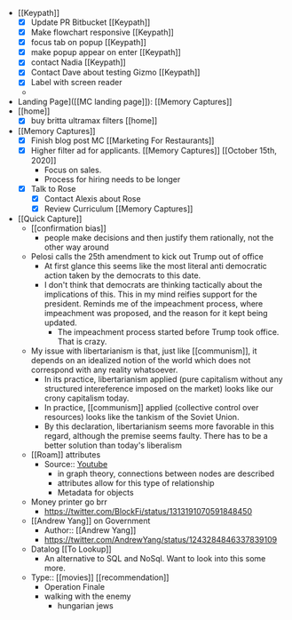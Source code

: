 - [[Keypath]]
    - [x]  Update PR Bitbucket [[Keypath]]
    - [x] Make flowchart responsive [[Keypath]]
    - [x] focus tab on popup [[Keypath]]
    - [x] make popup appear on enter [[Keypath]]
    - [x] contact Nadia [[Keypath]]
    - [x] Contact Dave about testing Gizmo [[Keypath]]
    - [x] Label with screen reader
    - 
- Landing Page]([[MC landing page]]):  [[Memory Captures]]
- [[home]]
    - [x] buy britta ultramax filters [[home]]
- [[Memory Captures]]
    - [x] Finish blog post MC [[Marketing For Restaurants]]
    - [x] Higher filter ad for applicants. [[Memory Captures]] [[October 15th, 2020]]
        - Focus on sales.
        - Process for hiring needs to be longer
    - [x] Talk to Rose
        - [x] Contact Alexis about Rose
        - [x] Review Curriculum [[Memory Captures]]
- [[Quick Capture]]
    - [[confirmation bias]]
        - people make decisions and then justify them rationally, not the other way around
    - Pelosi calls the 25th amendment to kick out Trump out of office
        - At first glance this seems like the most literal anti democratic action taken by the democrats to this date. 
        - I don't think that democrats are thinking tactically about the implications of this. This in my mind reifies support for the president. Reminds me of the impeachment process, where impeachment was proposed, and the reason for it kept being updated. 
            - The impeachment process started before Trump took office. That is crazy.
    - My issue with libertarianism is that, just like [[communism]], it depends on an idealized notion of the world which does not correspond with any reality whatsoever.
        - In its practice, libertarianism applied (pure capitalism without any structured intereference imposed on the market) looks like our crony capitalism today.
        - In practice, [[communism]] applied (collective control over resources) looks like the tankism of the Soviet Union.
        - By this declaration, libertarianism seems more favorable in this regard, although the premise seems faulty. There has to be a better solution than today's liberalism
    - [[Roam]] attributes
        - Source:: [Youtube](https://www.youtube.com/watch?v=uWXm85VFOQs)
            - in graph theory, connections between nodes are described
            - attributes allow for this type of relationship
            - Metadata for objects
    - Money printer go brr
        - https://twitter.com/BlockFi/status/1313191070591848450
    - [[Andrew Yang]] on Government
        - Author:: [[Andrew Yang]]
        - https://twitter.com/AndrewYang/status/1243284846337839109
    - Datalog [[To Lookup]]
        - An alternative to SQL and NoSql. Want to look into this some more.
    - Type:: [[movies]] [[recommendation]]
        - Operation Finale
        - walking with the enemy
            - hungarian jews
